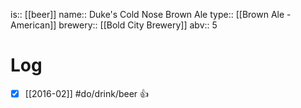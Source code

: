 is:: [[beer]]
name:: Duke's Cold Nose Brown Ale
type:: [[Brown Ale - American]]
brewery:: [[Bold City Brewery]]
abv:: 5

# Log
- [x] [[2016-02]] #do/drink/beer 👍
